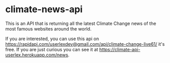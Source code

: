 # climate-news-api
This is an API that is returning all the latest Climate Change news of the most famous websites around the world.

If you are interested, you can use this api on https://rapidapi.com/userlexdev@gmail.com/api/climate-change-live61/ it's free.
If you are just curious you can see it at https://climate-api-userlex.herokuapp.com/news.
